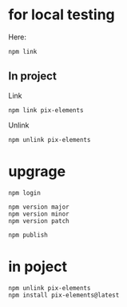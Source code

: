 
# for local testing

Here:
```
npm link
```

## In project

Link
```
npm link pix-elements
```

Unlink
```
npm unlink pix-elements
```

# upgrage

```
npm login

npm version major
npm version minor
npm version patch

npm publish
```

# in poject

```
npm unlink pix-elements
npm install pix-elements@latest
```